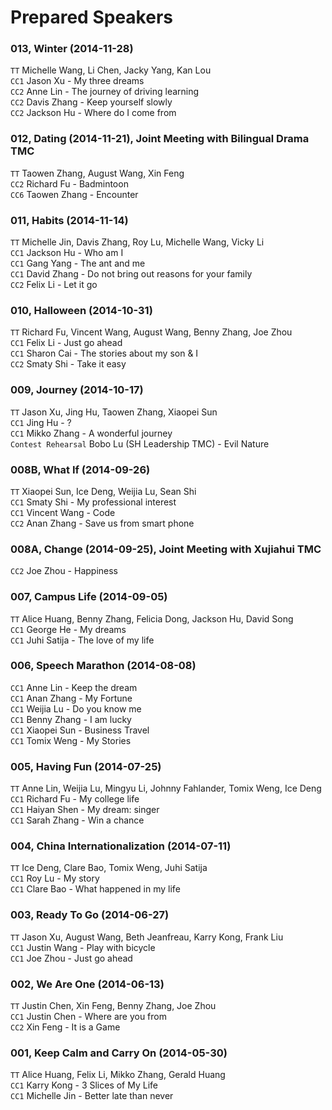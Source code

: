 # Prepared Speakers

### 013, Winter (2014-11-28)
`TT` Michelle Wang, Li Chen, Jacky Yang, Kan Lou  
`CC1` Jason Xu - My three dreams  
`CC2` Anne Lin - The journey of driving learning  
`CC2` Davis Zhang - Keep yourself slowly  
`CC2` Jackson Hu - Where do I come from  

### 012, Dating (2014-11-21), Joint Meeting with Bilingual Drama TMC
`TT` Taowen Zhang, August Wang, Xin Feng  
`CC2` Richard Fu - Badmintoon  
`CC6` Taowen Zhang - Encounter  

### 011, Habits (2014-11-14)
`TT` Michelle Jin, Davis Zhang, Roy Lu, Michelle Wang, Vicky Li  
`CC1` Jackson Hu - Who am I  
`CC1` Gang Yang - The ant and me  
`CC1` David Zhang - Do not bring out reasons for your family  
`CC2` Felix Li - Let it go  

### 010, Halloween (2014-10-31)
`TT` Richard Fu, Vincent Wang, August Wang, Benny Zhang, Joe Zhou  
`CC1` Felix Li - Just go ahead  
`CC1` Sharon Cai - The stories about my son & I  
`CC2` Smaty Shi - Take it easy  

### 009, Journey (2014-10-17)
`TT` Jason Xu, Jing Hu, Taowen Zhang, Xiaopei Sun  
`CC1` Jing Hu - ?  
`CC1` Mikko Zhang - A wonderful journey  
`Contest Rehearsal` Bobo Lu (SH Leadership TMC) - Evil Nature  

### 008B, What If (2014-09-26)
`TT` Xiaopei Sun, Ice Deng, Weijia Lu, Sean Shi  
`CC1` Smaty Shi - My professional interest  
`CC1` Vincent Wang - Code  
`CC2` Anan Zhang - Save us from smart phone  

### 008A, Change (2014-09-25), Joint Meeting with Xujiahui TMC
`CC2` Joe Zhou - Happiness  

### 007, Campus Life (2014-09-05)
`TT` Alice Huang, Benny Zhang, Felicia Dong, Jackson Hu, David Song  
`CC1` George He - My dreams  
`CC1` Juhi Satija - The love of my life  

### 006, Speech Marathon (2014-08-08)
`CC1` Anne Lin - Keep the dream  
`CC1` Anan Zhang - My Fortune  
`CC1` Weijia Lu - Do you know me  
`CC1` Benny Zhang - I am lucky  
`CC1` Xiaopei Sun - Business Travel  
`CC1` Tomix Weng - My Stories  

### 005, Having Fun (2014-07-25)
`TT` Anne Lin, Weijia Lu, Mingyu Li, Johnny Fahlander, Tomix Weng, Ice Deng  
`CC1` Richard Fu - My college life  
`CC1` Haiyan Shen - My dream: singer  
`CC1` Sarah Zhang - Win a chance  

### 004, China Internationalization (2014-07-11)
`TT` Ice Deng, Clare Bao, Tomix Weng, Juhi Satija  
`CC1` Roy Lu - My story  
`CC1` Clare Bao - What happened in my life  

### 003, Ready To Go (2014-06-27)
`TT` Jason Xu, August Wang, Beth Jeanfreau, Karry Kong, Frank Liu  
`CC1` Justin Wang - Play with bicycle  
`CC1` Joe Zhou - Just go ahead  

### 002, We Are One (2014-06-13)
`TT` Justin Chen, Xin Feng, Benny Zhang, Joe Zhou  
`CC1` Justin Chen - Where are you from  
`CC2` Xin Feng - It is a Game  

### 001, Keep Calm and Carry On (2014-05-30)
`TT` Alice Huang, Felix Li, Mikko Zhang, Gerald Huang  
`CC1` Karry Kong - 3 Slices of My Life  
`CC1` Michelle Jin - Better late than never  
